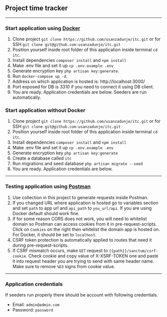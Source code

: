 ## Project time tracker

---

### Start application using [Docker](https://docs.docker.com/get-docker/)

1. Clone project `git clone https://github.com/usanzadunje/itc.git` or for SSH `git clone git@github.com:usanzadunje/itc.git`
2. Position yourself inside root folder of this application inside terminal `cd itc`.
3. Install dependencies `composer install` and `npm install`
4. Make .env file and set it up `cp .env.example .env`
5. Generate encryption key `php artisan key:generate`.
6. Run `docker-compose up -d`.
7. Address on which application is hosted is: http://localhost:3000/
8. Port exposed for DB is 3310 if you need to connect it using DB client.
9. You are ready. Application credentials are below. Seeders are run automatically.

### Start application without Docker

1. Clone project `git clone https://github.com/usanzadunje/itc.git` or for SSH `git clone git@github.com:usanzadunje/itc.git`
2. Position yourself inside root folder of this application inside terminal `cd itc`.
3. Install dependencies `composer install` and `npm install`
4. Make .env file and set it up `cp .env.example .env`
5. Generate encryption key `php artisan key:generate`
6. Create a database called  `itc`
7. Run migrations and seed database `php artisan migrate --seed`
8. You are ready. Application credentials are below.

---

### Testing application using [Postman](https://www.postman.com/downloads/)

1. Use collection in this project to generate requests inside Postman.
2. If you changed URL where application is hosted go to variables section and set `path` to app url and `api_path` to `you_url/api`. If you are using Docker default should work fine.
3. If for some reason CORS does not work, you will need to whitelist domain so Postman can access cookies from it in pre-request-scripts. Click on `Cookies` on the right then whitelist the domain app is hosted on. For Docker, it should be set to `localhost`.
4. CSRF token protection is automatically applied to routes that need it during pre-request-scripts.
5. If CSRF mismatch occurs, make `GET` request to `{{path}}/sanctum/csrf-cookie`. Check cookie and copy value of X-XSRF-TOKEN one and paste it into request header you are trying to send with same header name. Make sure to remove `%D3` signs from cookie value.

---

### Application credentials

If seeders run properly there should be account with following credentials.

- Email: `admin@admin.com`
- Password: `password`

<br>